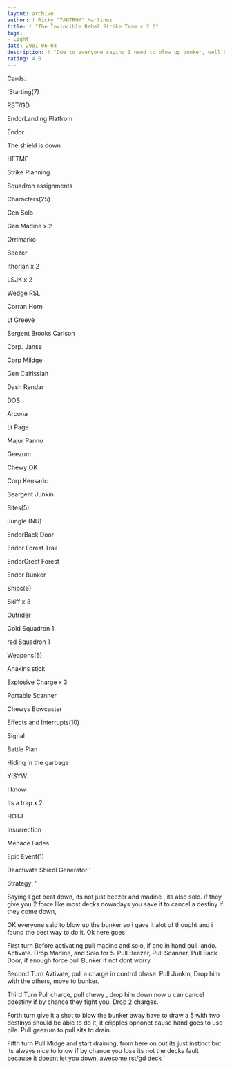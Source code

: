 ```yaml
---
layout: archive
author: ! Ricky "TANTRUM" Martinez
title: ! "The Invincible Rebel Strike Team v 2 0"
tags:
- Light
date: 2001-06-04
description: ! "Due to everyone saying I need to blow up bunker, well here it is, Hey it wins by a whole lot more"
rating: 4.0
---
```

Cards: 

'Starting(7) 

RST/GD 

EndorLanding Platfrom 

Endor 

The shield is down 

HFTMF 

Strike Planning 

Squadron assignments 


Characters(25) 

Gen Solo 

Gen Madine x 2

Orrimarko 

Beezer 

Ithorian x 2 

LSJK x 2 

Wedge RSL 

Corran Horn 

Lt Greeve 

Sergent Brooks Carlson 

Corp. Janse 

Corp Mildge 

Gen Calrissian 

Dash Rendar 

DOS 

Arcona 

Lt Page 

Major Panno 

Geezum 

Chewy OK

Corp Kensaric

Seargent Junkin


Sites(5) 

Jungle (NU) 

EndorBack Door 

Endor Forest Trail 

EndorGreat Forest 

Endor Bunker


Ships(6) 

Skiff x 3 

Outrider 

Gold Squadron 1 

red Squadron 1 


Weapons(6) 

Anakins stick 

Explosive Charge x 3

Portable Scanner

Chewys Bowcaster 


Effects and Interrupts(10) 

Signal 

Battle Plan 

Hiding in the garbage 

YISYW 

I know 

Its a trap x 2

HOTJ 

Insurrection 

Menace Fades 


Epic Event(1)

Deactivate Shiedl Generator '

Strategy: '

Saying I get beat down, its not just beezer and madine , its also solo. if they give you 2 force like most decks nowadays you save it to cancel a destiny if they come down, .


OK everyone said to blow up the bunker so i gave it alot of thought and i found the best way to do it.  Ok here goes


First turn  Before activating pull madine and solo, if one in hand pull lando.  Activate.  Drop Madine, and Solo for 5. Pull Beezer, Pull Scanner, Pull Back Door, if enough force pull Bunker if not dont worry.


Second Turn Avtivate, pull a charge in control phase.  Pull Junkin, Drop him with the others, move to bunker.


Third Turn Pull charge, pull chewy , drop him down now u can cancel ddestiny if by chance they fight you.  Drop 2 charges.


Forth turn give it a shot to blow the bunker away have to draw a 5 with two destinys should be able to do it, it cripples opnonet cause hand goes to use pile.  Pull geezum to pull sits to drain.


Fifth turn Pull Midge and start draining, from here on out its just instinct but its always nice to know if by chance you lose its not the decks fault because it doesnt let you down, awesome rst/gd deck  '